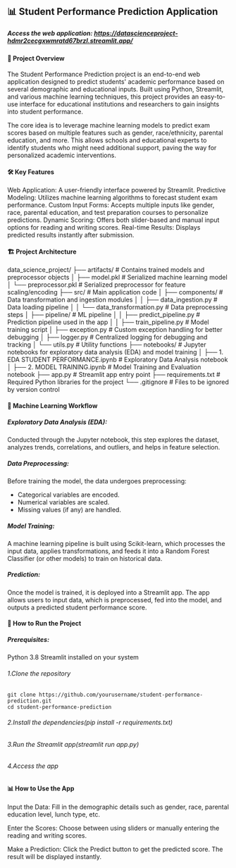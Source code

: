 ## 📊 Student Performance Prediction Application
##### Access the web application: https://datascienceproject-hdmr2cecgxwmratd67brzl.streamlit.app/

#### 🎯 Project Overview
The Student Performance Prediction project is an end-to-end web application designed to predict students' academic performance based on several demographic and educational inputs. Built using Python, Streamlit, and various machine learning techniques, this project provides an easy-to-use interface for educational institutions and researchers to gain insights into student performance.

The core idea is to leverage machine learning models to predict exam scores based on multiple features such as gender, race/ethnicity, parental education, and more. This allows schools and educational experts to identify students who might need additional support, paving the way for personalized academic interventions.

#### 🛠️ Key Features
Web Application: A user-friendly interface powered by Streamlit.
Predictive Modeling: Utilizes machine learning algorithms to forecast student exam performance.
Custom Input Forms: Accepts multiple inputs like gender, race, parental education, and test preparation courses to personalize predictions.
Dynamic Scoring: Offers both slider-based and manual input options for reading and writing scores.
Real-time Results: Displays predicted results instantly after submission.

#### 🏗️ Project Architecture

data_science_project/
├── artifacts/               # Contains trained models and preprocessor objects
│   ├── model.pkl            # Serialized machine learning model
│   └── preprocessor.pkl     # Serialized preprocessor for feature scaling/encoding
├── src/                     # Main application code
│   ├── components/          # Data transformation and ingestion modules
│   │   ├── data_ingestion.py     # Data loading pipeline
│   │   └── data_transformation.py  # Data preprocessing steps
│   ├── pipeline/            # ML pipeline
│   │   ├── predict_pipeline.py    # Prediction pipeline used in the app
│   │   ├── train_pipeline.py      # Model training script
│   ├── exception.py         # Custom exception handling for better debugging
│   ├── logger.py            # Centralized logging for debugging and tracking
│   └── utils.py             # Utility functions
├── notebooks/               # Jupyter notebooks for exploratory data analysis (EDA) and model training
│   ├── 1. EDA STUDENT PERFORMANCE.ipynb   # Exploratory Data Analysis notebook
│   ├── 2. MODEL TRAINING.ipynb            # Model Training and Evaluation notebook
├── app.py                   # Streamlit app entry point
├── requirements.txt         # Required Python libraries for the project
└── .gitignore               # Files to be ignored by version control

#### 🧠 Machine Learning Workflow

##### Exploratory Data Analysis (EDA):
Conducted through the Jupyter notebook, this step explores the dataset, analyzes trends, correlations, and outliers, and helps in feature selection.

##### Data Preprocessing:
Before training the model, the data undergoes preprocessing:

   * Categorical variables are encoded.
   * Numerical variables are scaled.
   * Missing values (if any) are handled.

#####  Model Training:
A machine learning pipeline is built using Scikit-learn, which processes the input data, applies transformations, and feeds it into a Random Forest Classifier (or other models) to train on historical data.

##### Prediction:
Once the model is trained, it is deployed into a Streamlit app. The app allows users to input data, which is preprocessed, fed into the model, and outputs a predicted student performance score.

#### 🚀 How to Run the Project
##### Prerequisites:
Python 3.8
Streamlit installed on your system

###### 1.Clone the repository
    git clone https://github.com/yourusername/student-performance-prediction.git
    cd student-performance-prediction
###### 2.Install the dependencies(pip install -r requirements.txt)
###### 3.Run the Streamlit app(streamlit run app.py)
###### 4.Access the app

#### 📊 How to Use the App

Input the Data:
Fill in the demographic details such as gender, race, parental education level, lunch type, etc.

Enter the Scores:
Choose between using sliders or manually entering the reading and writing scores.

Make a Prediction:
Click the Predict button to get the predicted score. The result will be displayed instantly.


